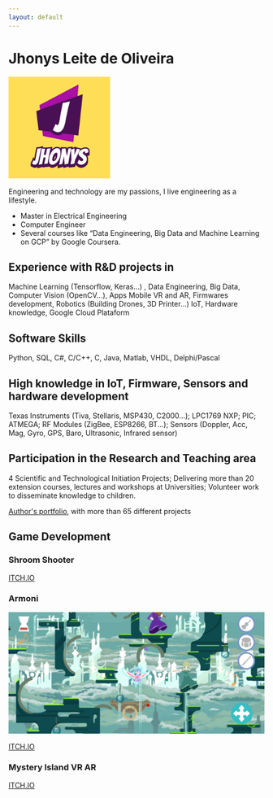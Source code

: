 ```yaml
---
layout: default
---
```


# Jhonys Leite de Oliveira

<img src="/assets/images/logo/logo.jpg" alt="drawing" width="200"/>

Engineering and technology are my passions, I live engineering as a lifestyle.

* Master in Electrical Engineering
* Computer Engineer
* Several courses like “Data Engineering, Big Data and Machine Learning on GCP” by Google Coursera.

## Experience with R&D projects in

Machine Learning (Tensorflow, Keras...) , Data Engineering, Big Data, Computer Vision (OpenCV...),
Apps Mobile VR and AR,
Firmwares development, Robotics (Building Drones, 3D Printer...) IoT, Hardware knowledge,
Google Cloud Plataform

## Software Skills

Python, SQL, C#, C/C++, C, Java, Matlab, VHDL, Delphi/Pascal

## High knowledge in IoT, Firmware, Sensors and hardware development

Texas Instruments (Tiva, Stellaris, MSP430, C2000…); LPC1769 NXP; PIC; ATMEGA; RF Modules (ZigBee, ESP8266, BT...); Sensors (Doppler, Acc, Mag, Gyro, GPS, Baro, Ultrasonic, Infrared sensor)

## Participation in the Research and Teaching area

4 Scientific and Technological Initiation Projects; Delivering more than 20 extension courses, lectures and workshops at Universities; Volunteer work to disseminate knowledge to children.

[Author's portfolio](www.youtube.com/user/JhonysOliveira), with more than 65 different projects

## Game Development

### Shroom Shooter

[ITCH.IO](https://jhonysoliveira.itch.io/shroom-shooter)

### Armoni

![Armoni](/assets/images/game_development/armoni.jpg)

[ITCH.IO](https://jhonysoliveira.itch.io/armoni)

### Mystery Island VR AR

[ITCH.IO](https://jhonysoliveira.itch.io/mystery-island)
